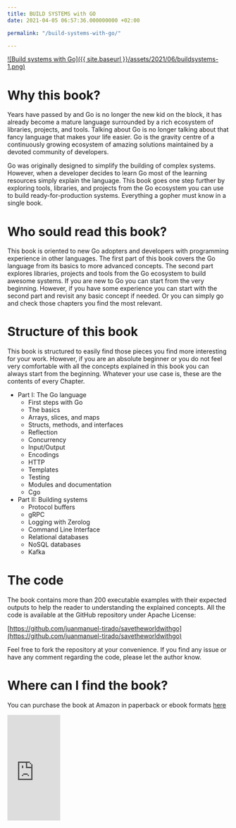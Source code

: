 ```yaml
---
title: BUILD SYSTEMS with GO
date: 2021-04-05 06:57:36.000000000 +02:00

permalink: "/build-systems-with-go/"

---
```


<a href="https://www.amazon.com/dp/B091FX4CZX" rel="Build systems with Go">![Build systems with Go]({{ site.baseurl
  }}/assets/2021/06/buildsystems-1.png)</a>

# Why this book?

Years have passed by and Go is no longer the new kid on the block, it has already become a mature language surrounded by a rich ecosystem of libraries, projects, and tools. Talking about Go is no longer talking about that fancy language that makes your life easier. Go is the gravity centre of a continuously growing ecosystem of amazing solutions maintained by a devoted community of developers.

Go was originally designed to simplify the building of complex systems. However, when a developer decides to learn Go most of the learning resources simply explain the language. This book goes one step further by exploring tools, libraries, and projects from the Go ecosystem you can use to build ready-for-production systems. Everything a gopher must know in a single book.

# Who sould read this book?

This book is oriented to new Go adopters and developers with programming experience in other languages. The first part of this book covers the Go language from its basics to more advanced concepts. The second part explores libraries, projects and tools from the Go ecosystem to build awesome systems. If you are new to Go you can start from the very beginning. However, if you have some experience you can start with the second part and revisit any basic concept if needed. Or you can simply go and check those chapters you find the most relevant.


# Structure of this book

This book is structured to easily find those pieces you find more interesting for your work. However, if you are an absolute beginner or you do not feel very comfortable with all the concepts explained in this book you can always start from the beginning. Whatever your use case is, these are the contents of every Chapter.

* Part I: The Go language
  * First steps with Go
  * The basics
  * Arrays, slices, and maps
  * Structs, methods, and interfaces
  * Reflection
  * Concurrency
  * Input/Output
  * Encodings
  * HTTP
  * Templates
  * Testing
  * Modules and documentation
  * Cgo
* Part II: Building systems
  * Protocol buffers
  * gRPC
  * Logging with Zerolog
  * Command Line Interface
  * Relational databases
  * NoSQL databases
  * Kafka

# The code

The book contains more than 200 executable examples with their expected outputs to help the reader to understanding the explained concepts. All the code is available at the GitHub repository under Apache License:

[https://github.com/juanmanuel-tirado/savetheworldwithgo](https://github.com/juanmanuel-tirado/savetheworldwithgo)


Feel free to fork the repository at your convenience. If you find any issue or have any comment regarding the code, please let the author know.

# Where can I find the  book?

You can purchase the book at Amazon in paperback or ebook formats [here](https://www.amazon.es/gp/product/B091FX4CZX/ref=as_li_tl?ie=UTF8&camp=3638&creative=24630&creativeASIN=B091FX4CZX&linkCode=as2&tag=jmtirado-21&linkId=7d407354023caee8f0a9a1f6198dc818)


<iframe style="width:120px;height:240px;" marginwidth="0" marginheight="0" scrolling="no" frameborder="0" src="https://rcm-eu.amazon-adsystem.com/e/cm?ref=tf_til&amp;t=jmtirado-21&amp;m=amazon&amp;o=30&amp;p=8&amp;l=as1&amp;IS1=1&amp;asins=B091FX4CZX&amp;linkId=fda2b54da829fe4e671fd33bd77bfac6&amp;bc1=FFFFFF&amp;lt1=_top&amp;fc1=333333&amp;lc1=0066C0&amp;bg1=FFFFFF&amp;f=ifr">
    </iframe>
